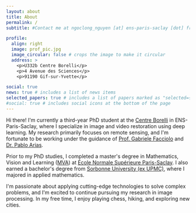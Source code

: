 ```yaml
---
layout: about
title: About
permalink: /
subtitle: #Contact me at ngoclong_nguyen [at] ens-paris-saclay [dot] fr #[Centre Borelli](https://centreborelli.ens-paris-saclay.fr/en), ENS-Paris-Saclay

profile:
  align: right
  image: prof_pic.jpg
  image_circular: false # crops the image to make it circular
  address: >
    <p>U332b Centre Borelli</p>
    <p>4 Avenue des Sciences</p>
    <p>91190 Gif-sur-Yvette</p>

social: true
news: true # includes a list of news items
selected_papers: true # includes a list of papers marked as "selected={true}"
#social: true # includes social icons at the bottom of the page
---
```


Hi there! I'm currently a third-year PhD student at the <a href="https://centreborelli.ens-paris-saclay.fr/en/image-processing">Centre Borelli</a> in ENS-Paris-Saclay, where I specialize in image and video restoration using deep learning. My research primarily focuses on remote sensing, and I'm fortunate to be working under the guidance of <a href="http://dev.ipol.im/~facciolo/">Prof. Gabriele Facciolo</a> and <a href="http://dev.ipol.im/~pariasm/">Dr. Pablo Arias</a>.

Prior to my PhD studies, I completed a master's degree in Mathematics, Vision and Learning (<a href="https://www.master-mva.com/">MVA</a>) at <a href="https://ens-paris-saclay.fr/">École Normale Supérieure Paris-Saclay</a>. I also earned a bachelor's degree from <a href="https://www.sorbonne-universite.fr/en">Sorbonne University (ex UPMC)</a>, where I majored in applied mathematics.

I'm passionate about applying cutting-edge technologies to solve complex problems, and I'm excited to continue pursuing my research in image processing. In my free time, I enjoy playing chess, hiking, and exploring new cities.
